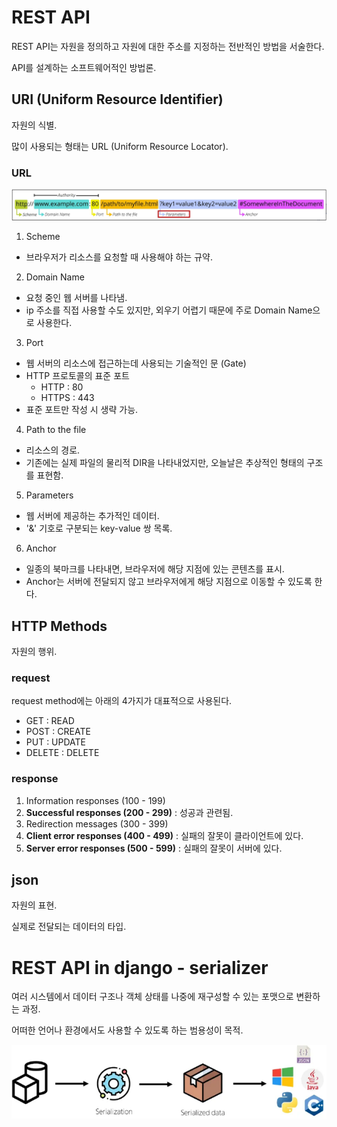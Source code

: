 # REST API
REST API는 자원을 정의하고 자원에 대한 주소를 지정하는 전반적인 방법을 서술한다.

API를 설계하는 소프트웨어적인 방법론.

## URI (Uniform Resource Identifier)
자원의 식별.

많이 사용되는 형태는 URL (Uniform Resource Locator).

### URL
![alt text](image-7.png)

1. Scheme
- 브라우저가 리소스를 요청할 때 사용해야 하는 규약.

2. Domain Name
- 요청 중인 웹 서버를 나타냄.
- ip 주소를 직접 사용할 수도 있지만, 외우기 어렵기 때문에 주로 Domain Name으로 사용한다.

3. Port
- 웹 서버의 리소스에 접근하는데 사용되는 기술적인 문 (Gate)
- HTTP 프로토콜의 표준 포트
    - HTTP : 80
    - HTTPS : 443
- 표준 포트만 작성 시 생략 가능.

4. Path to the file
- 리소스의 경로.
- 기존에는 실제 파일의 물리적 DIR을 나타내었지만, 오늘날은 추상적인 형태의 구조를 표현함.

5. Parameters
- 웹 서버에 제공하는 추가적인 데이터.
- '&' 기호로 구분되는 key-value 쌍 목록.

6. Anchor
- 일종의 북마크를 나타내면, 브라우저에 해당 지점에 있는 콘텐츠를 표시.
- Anchor는 서버에 전달되지 않고 브라우저에게 해당 지점으로 이동할 수 있도록 한다.


## HTTP Methods
자원의 행위.

### request
request method에는 아래의 4가지가 대표적으로 사용된다.

- GET : READ
- POST : CREATE
- PUT : UPDATE
- DELETE : DELETE

### response
1. Information responses (100 - 199)
2. __Successful responses (200 - 299)__ : 성공과 관련됨.
3. Redirection messages (300 - 399)
4. __Client error responses (400 - 499)__ : 실패의 잘못이 클라이언트에 있다.
5. __Server error responses (500 - 599)__ : 실패의 잘못이 서버에 있다.


## json
자원의 표현.

실제로 전달되는 데이터의 타입.

# REST API in django - serializer
여러 시스템에서 데이터 구조나 객체 상태를 나중에 재구성할 수 있는 포맷으로 변환하는 과정.

어떠한 언어나 환경에서도 사용할 수 있도록 하는 범용성이 목적.

![alt text](image-8.png)